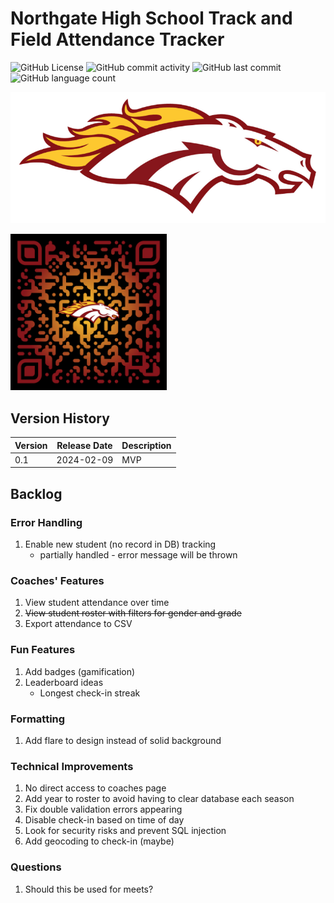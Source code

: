 # Northgate High School Track and Field Attendance Tracker

![GitHub License](https://img.shields.io/github/license/aaronmsimon/northgate-hs-track-and-field-attendance)
![GitHub commit activity](https://img.shields.io/github/commit-activity/w/aaronmsimon/northgate-hs-track-and-field-attendance)
![GitHub last commit](https://img.shields.io/github/last-commit/aaronmsimon/northgate-hs-track-and-field-attendance)
![GitHub language count](https://img.shields.io/github/languages/count/aaronmsimon/northgate-hs-track-and-field-attendance)

![Northgate Broncos](https://github.com/aaronmsimon/northgate-hs-track-and-field-attendance/blob/main/project-root/public/img/BroncosOfficialLogo2016yellowgold.png?raw=true)

<a href="http://www.northgatetrackandfieldcheck.in/check-in"><img src="https://raw.githubusercontent.com/aaronmsimon/northgate-hs-track-and-field-attendance/main/project-root/public/img/qr-code-attendance.png" width="250"/></a>

## Version History
| Version | Release Date | Description |
| --- | --- | --- |
| 0.1 | 2024-02-09 | MVP |

## Backlog

### Error Handling
1. Enable new student (no record in DB) tracking
    - partially handled - error message will be thrown

### Coaches' Features
1. View student attendance over time
2. ~~View student roster with filters for gender and grade~~
3. Export attendance to CSV

### Fun Features
1. Add badges (gamification)
2. Leaderboard ideas
    - Longest check-in streak

### Formatting
1. Add flare to design instead of  solid background

### Technical Improvements
1. No direct access to coaches page
2. Add year to roster to avoid having to clear database each season
3. Fix double validation errors appearing
4. Disable check-in based on time of day
5. Look for security risks and prevent SQL injection
6. Add geocoding to check-in (maybe)

### Questions
1. Should this be used for meets?
